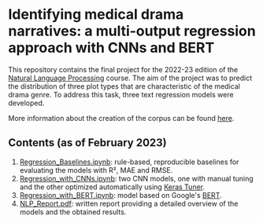 # Identifying medical drama narratives: a multi-output regression approach with CNNs and BERT

This repository contains the final project for the 2022-23 edition of the [Natural Language Processing](https://albarron.github.io/teaching/natural-language-processing/) course. The aim of the project was to predict the distribution of three plot types that are characteristic of the medical drama genre. To address this task, three text regression models were developed.

More information about the creation of the corpus can be found [here](https://github.com/TinfFoil/dar_tvseries).

## Contents (as of February 2023)

1. [Regression_Baselines.ipynb](https://github.com/ffedox/nlp/blob/main/Regression_Baselines.ipynb): rule-based, reproducible baselines for evaluating the models with R², MAE and RMSE.
2. [Regression_with_CNNs.ipynb](https://github.com/ffedox/nlp/blob/main/Regression_with_CNNs.ipynb): two CNN models, one with manual tuning and the other optimized automatically using [Keras Tuner](https://keras.io/keras_tuner/).
3. [Regression_with_BERT.ipynb](https://github.com/ffedox/nlp/blob/main/Regression_with_BERT.ipynb): model based on Google's [BERT](https://en.wikipedia.org/wiki/BERT_(language_model)).
4. [NLP_Report.pdf](https://github.com/ffedox/nlp/blob/main/NLP_Report.pdf): written report providing a detailed overview of the models and the obtained results.
